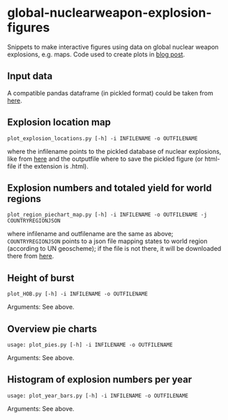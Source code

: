 # global-nuclearweapon-explosion-figures
Snippets to make interactive figures using data on global nuclear weapon explosions, e.g. maps. Code used to create plots in [blog post](https://sopkre.github.io/blog/nuclear-weapon-explosions/). 

## Input data 
A compatible pandas dataframe (in pickled format) could be taken from [here](https://github.com/sopkre/johnstonsarchive-nucleartest-reader/tree/main/obtained_data).

## Explosion location map 
```
plot_explosion_locations.py [-h] -i INFILENAME -o OUTFILENAME
```
where the infilename points to the pickled database of nuclear explosions, like from [here](https://github.com/sopkre/johnstonsarchive-nucleartest-reader/tree/main/obtained_data) and the outputfile where to save the pickled figure (or html-file if the extension is .html).

## Explosion numbers and totaled yield for world regions 
```
plot_region_piechart_map.py [-h] -i INFILENAME -o OUTFILENAME -j COUNTRYREGIONJSON
```
where infilename and outfilename are the same as above; ```COUNTRYREGIONJSON``` points to a json file mapping states to world region (according to UN geoscheme); if the file is not there, it will be downloaded there from [here](https://raw.githubusercontent.com/lukes/ISO-3166-Countries-with-Regional-Codes/refs/heads/master/all/all.json).

## Height of burst 
```
plot_HOB.py [-h] -i INFILENAME -o OUTFILENAME
```
Arguments: See above.

## Overview pie charts
```
usage: plot_pies.py [-h] -i INFILENAME -o OUTFILENAME
```
Arguments: See above.

## Histogram of explosion numbers per year
```
usage: plot_year_bars.py [-h] -i INFILENAME -o OUTFILENAME
```
Arguments: See above.
